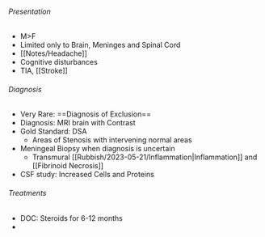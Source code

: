###### Presentation
- M>F
- Limited only to Brain, Meninges and Spinal Cord
- [[Notes/Headache]]
- Cognitive disturbances
- TIA, [[Stroke]]

###### Diagnosis
- Very Rare: ==Diagnosis of Exclusion==
- Diagnosis: MRI brain with Contrast
- Gold Standard: DSA
	- Areas of Stenosis with intervening normal areas
- Meningeal Biopsy when diagnosis is uncertain
	- Transmural [[Rubbish/2023-05-21/Inflammation|Inflammation]] and [[Fibrinoid Necrosis]]
- CSF study: Increased Cells and Proteins

###### Treatments
- DOC: Steroids for 6-12 months
- 